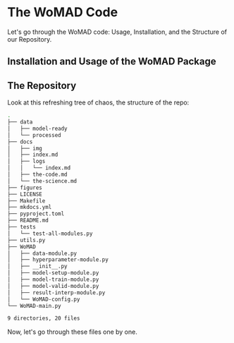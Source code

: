# The WoMAD Code

Let's go through the WoMAD code: Usage, Installation, and the Structure of our Repository.

## Installation and Usage of the WoMAD Package

## The Repository

Look at this refreshing tree of chaos, the structure of the repo:

```bash
.
├── data
│   ├── model-ready
│   └── processed
├── docs
│   ├── img
│   ├── index.md
│   ├── logs
│   │   └── index.md
│   ├── the-code.md
│   └── the-science.md
├── figures
├── LICENSE
├── Makefile
├── mkdocs.yml
├── pyproject.toml
├── README.md
├── tests
│   └── test-all-modules.py
├── utils.py
├── WoMAD
│   ├── data-module.py
│   ├── hyperparameter-module.py
│   ├── __init__.py
│   ├── model-setup-module.py
│   ├── model-train-module.py
│   ├── model-valid-module.py
│   ├── result-interp-module.py
│   └── WoMAD-config.py
└── WoMAD-main.py

9 directories, 20 files
```

Now, let's go through these files one by one.
